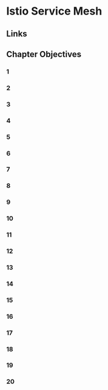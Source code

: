 # Istio Service Mesh

## Links


## Chapter Objectives

### 1 
### 2 
### 3 
### 4 
### 5 
### 6 
### 7 
### 8 
### 9 
### 10 
### 11 
### 12 
### 13 
### 14 
### 15 
### 16 
### 17 
### 18 
### 19 
### 20 



